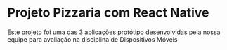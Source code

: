 # Projeto Pizzaria com React Native

Este projeto foi uma das 3 aplicações protótipo desenvolvidas pela nossa equipe para avaliação na disciplina de Dispositivos Móveis
